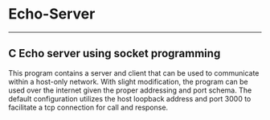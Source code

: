 # Echo-Server
--------------------------------------
C Echo server using socket programming
--------------------------------------

This program contains a server and client that can be used to communicate within a host-only 
network. With slight modification, the program can be used over the internet given the proper addressing
and port schema. The default configuration utilizes the host loopback address and port 3000 to facilitate
a tcp connection for call and response.


